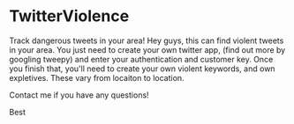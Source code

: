 # TwitterViolence
Track dangerous tweets in your area! 
Hey guys, this can find violent tweets in your area. You just need to create your own twitter app, (find out more by googling tweepy) and enter your authentication and customer key. Once you finish that, you'll need to create your own violent keywords, and own expletives. These vary from locaiton to location.

Contact me if you have any questions! 

Best
